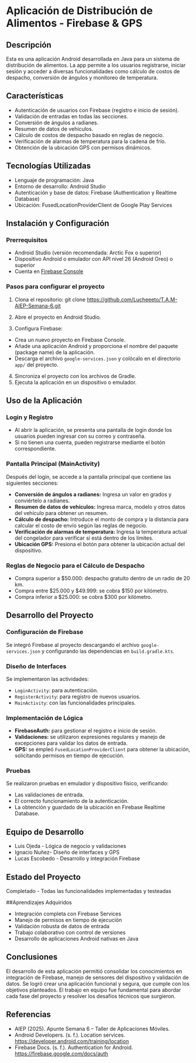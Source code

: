 # Aplicación de Distribución de Alimentos - Firebase & GPS

## Descripción
Esta es una aplicación Android desarrollada en Java para un sistema de distribución de alimentos. La app permite a los usuarios registrarse, iniciar sesión y acceder a diversas funcionalidades como cálculo de costos de despacho, conversión de ángulos y monitoreo de temperatura.

## Características
- Autenticación de usuarios con Firebase (registro e inicio de sesión).
- Validación de entradas en todas las secciones.
- Conversión de ángulos a radianes.
- Resumen de datos de vehículos.
- Cálculo de costos de despacho basado en reglas de negocio.
- Verificación de alarmas de temperatura para la cadena de frío.
- Obtención de la ubicación GPS con permisos dinámicos.

## Tecnologías Utilizadas
- Lenguaje de programación: Java
- Entorno de desarrollo: Android Studio
- Autenticación y base de datos: Firebase (Authentication y Realtime Database)
- Ubicación: FusedLocationProviderClient de Google Play Services

## Instalación y Configuración
### Prerrequisitos
- Android Studio (versión recomendada: Arctic Fox o superior)
- Dispositivo Android o emulador con API nivel 26 (Android Oreo) o superior
- Cuenta en [Firebase Console](https://console.firebase.google.com/)

### Pasos para configurar el proyecto
1. Clona el repositorio:
git clone https://github.com/Lucheeeto/T.A.M-AIEP-Semana-6.git

2. Abre el proyecto en Android Studio.
3. Configura Firebase:
- Crea un nuevo proyecto en Firebase Console.
- Añade una aplicación Android y proporciona el nombre del paquete (package name) de la aplicación.
- Descarga el archivo `google-services.json` y colócalo en el directorio `app/` del proyecto.
4. Sincroniza el proyecto con los archivos de Gradle.
5. Ejecuta la aplicación en un dispositivo o emulador.

## Uso de la Aplicación
### Login y Registro
- Al abrir la aplicación, se presenta una pantalla de login donde los usuarios pueden ingresar con su correo y contraseña.
- Si no tienen una cuenta, pueden registrarse mediante el botón correspondiente.

### Pantalla Principal (MainActivity)
Después del login, se accede a la pantalla principal que contiene las siguientes secciones:

- **Conversión de ángulos a radianes:** Ingresa un valor en grados y conviértelo a radianes.
- **Resumen de datos de vehículos:** Ingresa marca, modelo y otros datos del vehículo para obtener un resumen.
- **Cálculo de despacho:** Introduce el monto de compra y la distancia para calcular el costo de envío según las reglas de negocio.
- **Verificación de alarmas de temperatura:** Ingresa la temperatura actual del congelador para verificar si está dentro de los límites.
- **Ubicación GPS:** Presiona el botón para obtener la ubicación actual del dispositivo.

### Reglas de Negocio para el Cálculo de Despacho
- Compra superior a $50.000: despacho gratuito dentro de un radio de 20 km.
- Compra entre $25.000 y $49.999: se cobra $150 por kilómetro.
- Compra inferior a $25.000: se cobra $300 por kilómetro.

## Desarrollo del Proyecto
### Configuración de Firebase
Se integró Firebase al proyecto descargando el archivo `google-services.json` y configurando las dependencias en `build.gradle.kts`.

### Diseño de Interfaces
Se implementaron las actividades:
- `LoginActivity`: para autenticación.
- `RegisterActivity`: para registro de nuevos usuarios.
- `MainActivity`: con las funcionalidades principales.

### Implementación de Lógica
- **FirebaseAuth:** para gestionar el registro e inicio de sesión.
- **Validaciones:** se utilizaron expresiones regulares y manejo de excepciones para validar los datos de entrada.
- **GPS:** se empleó `FusedLocationProviderClient` para obtener la ubicación, solicitando permisos en tiempo de ejecución.

### Pruebas
Se realizaron pruebas en emulador y dispositivo físico, verificando:
- Las validaciones de entrada.
- El correcto funcionamiento de la autenticación.
- La obtención y guardado de la ubicación en Firebase Realtime Database.

## Equipo de Desarrollo
- Luis Ojeda - Lógica de negocio y validaciones
- Ignacio Nuñez- Diseño de interfaces y GPS
- Lucas Escobedo - Desarrollo y integración Firebase

## Estado del Proyecto
Completado - Todas las funcionalidades implementadas y testeadas

##Aprendizajes Adquiridos
- Integración completa con Firebase Services
- Manejo de permisos en tiempo de ejecución
- Validación robusta de datos de entrada
- Trabajo colaborativo con control de versiones
- Desarrollo de aplicaciones Android nativas en Java

## Conclusiones
El desarrollo de esta aplicación permitió consolidar los conocimientos en integración de Firebase, manejo de sensores del dispositivo y validación de datos. Se logró crear una aplicación funcional y segura, que cumple con los objetivos planteados. El trabajo en equipo fue fundamental para abordar cada fase del proyecto y resolver los desafíos técnicos que surgieron.

## Referencias
- AIEP (2025). Apunte Semana 6 – Taller de Aplicaciones Móviles.
- Android Developers. (s. f.). Location services. https://developer.android.com/training/location
- Firebase Docs. (s. f.). Authentication for Android. https://firebase.google.com/docs/auth
